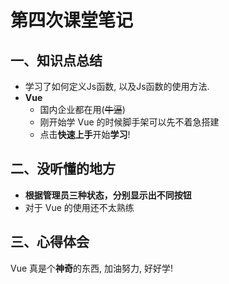 # 第四次课堂笔记

## 一、知识点总结

- 学习了如何定义Js函数, 以及Js函数的使用方法.
- **Vue**
  - 国内企业都在用(~~牛逼~~)
  - 刚开始学 Vue 的时候脚手架可以先不着急搭建
  - 点击**快速上手**开始**学习**!

## 二、没听懂的地方

- **根据管理员三种状态，分别显示出不同按钮**
- 对于 Vue 的使用还不太熟练


## 三、心得体会

Vue 真是个**神奇**的东西, 加油努力, 好好学!

